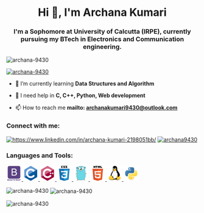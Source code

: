 <!--### Hello! I'm Archana Kumari👋


- 🔭 I’m currently a First-year student at University of Calcutta.
- 🌱 I’m currently learning Data Structures and Algorithms.
<!--- 👯 I’m looking to collaborate on 
-🤔 I’m looking for help with ...
- 💬 Ask me about Web development, C++, Python.
- 📫 How to reach me: https://www.linkedin.com/in/archana-kumari-2198051bb/
- 😄 Pronouns: She/Her
⚡ Fun fact: I love painting, plantation and watching cartoons.
-->

<h1 align="center">Hi 👋, I'm Archana Kumari</h1>
<h3 align="center">I'm a Sophomore at University of Calcutta (IRPE), currently pursuing my BTech in Electronics and Communication engineering.</h3>

<p align="left"> <img src="https://komarev.com/ghpvc/?username=archana-9430&label=Profile%20views&color=0e75b6&style=flat" alt="archana-9430" /> </p>

<p align="left"> <a href="https://github.com/ryo-ma/github-profile-trophy"><img src="https://github-profile-trophy.vercel.app/?username=archana-9430" alt="archana-9430" /></a> </p>

- 🌱 I’m currently learning **Data Structures and Algorithm**

- 💬 I need help in **C, C++, Python, Web development**

- 📫 How to reach me **mailto: archanakumari9430@outlook.com**

<h3 align="left">Connect with me:</h3>
<p align="left">
<a href="https://linkedin.com/in/https://www.linkedin.com/in/archana-kumari-2198051bb/" target="blank"><img align="center" src="https://raw.githubusercontent.com/rahuldkjain/github-profile-readme-generator/master/src/images/icons/Social/linked-in-alt.svg" alt="https://www.linkedin.com/in/archana-kumari-2198051bb/" height="30" width="40" /></a>
<a href="https://www.codechef.com/users/archana9430" target="blank"><img align="center" src="https://cdn.jsdelivr.net/npm/simple-icons@3.1.0/icons/codechef.svg" alt="archana9430" height="30" width="40" /></a>
</p>

<h3 align="left">Languages and Tools:</h3>
<p align="left"> <a href="https://getbootstrap.com" target="_blank"> <img src="https://raw.githubusercontent.com/devicons/devicon/master/icons/bootstrap/bootstrap-plain-wordmark.svg" alt="bootstrap" width="40" height="40"/> </a> <a href="https://www.cprogramming.com/" target="_blank"> <img src="https://raw.githubusercontent.com/devicons/devicon/master/icons/c/c-original.svg" alt="c" width="40" height="40"/> </a> <a href="https://www.w3schools.com/cpp/" target="_blank"> <img src="https://raw.githubusercontent.com/devicons/devicon/master/icons/cplusplus/cplusplus-original.svg" alt="cplusplus" width="40" height="40"/> </a> <a href="https://www.w3schools.com/css/" target="_blank"> <img src="https://raw.githubusercontent.com/devicons/devicon/master/icons/css3/css3-original-wordmark.svg" alt="css3" width="40" height="40"/> </a> <a href="https://golang.org" target="_blank"> <img src="https://raw.githubusercontent.com/devicons/devicon/master/icons/go/go-original.svg" alt="go" width="40" height="40"/> </a> <a href="https://www.w3.org/html/" target="_blank"> <img src="https://raw.githubusercontent.com/devicons/devicon/master/icons/html5/html5-original-wordmark.svg" alt="html5" width="40" height="40"/> </a> <a href="https://www.linux.org/" target="_blank"> <img src="https://raw.githubusercontent.com/devicons/devicon/master/icons/linux/linux-original.svg" alt="linux" width="40" height="40"/> </a> <a href="https://www.python.org" target="_blank"> <img src="https://raw.githubusercontent.com/devicons/devicon/master/icons/python/python-original.svg" alt="python" width="40" height="40"/> </a> </p>

<p><img align="left" src="https://github-readme-stats.vercel.app/api/top-langs?username=archana-9430&show_icons=true&locale=en&layout=compact" alt="archana-9430" /></p>

<p>&nbsp;<img align="center" src="https://github-readme-stats.vercel.app/api?username=archana-9430&show_icons=true&locale=en" alt="archana-9430" /></p>

<p><img align="center" src="https://github-readme-streak-stats.herokuapp.com/?user=archana-9430&" alt="archana-9430" /></p>


